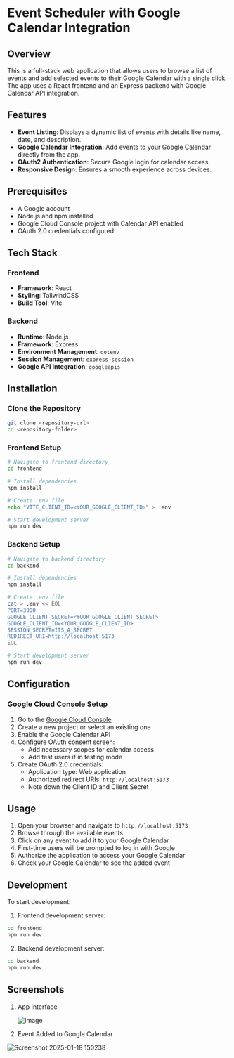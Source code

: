 # Event Scheduler with Google Calendar Integration

## Overview

This is a full-stack web application that allows users to browse a list of events and add selected events to their Google Calendar with a single click. The app uses a React frontend and an Express backend with Google Calendar API integration.

## Features

- **Event Listing**: Displays a dynamic list of events with details like name, date, and description.
- **Google Calendar Integration**: Add events to your Google Calendar directly from the app.
- **OAuth2 Authentication**: Secure Google login for calendar access.
- **Responsive Design**: Ensures a smooth experience across devices.

## Prerequisites

- A Google account
- Node.js and npm installed
- Google Cloud Console project with Calendar API enabled
- OAuth 2.0 credentials configured

## Tech Stack

### Frontend
- **Framework**: React
- **Styling**: TailwindCSS
- **Build Tool**: Vite

### Backend
- **Runtime**: Node.js
- **Framework**: Express
- **Environment Management**: `dotenv`
- **Session Management**: `express-session`
- **Google API Integration**: `googleapis`

## Installation

### Clone the Repository
```bash
git clone <repository-url>
cd <repository-folder>
```

### Frontend Setup
```bash
# Navigate to frontend directory
cd frontend

# Install dependencies
npm install

# Create .env file
echo "VITE_CLIENT_ID=<YOUR_GOOGLE_CLIENT_ID>" > .env

# Start development server
npm run dev
```

### Backend Setup
```bash
# Navigate to backend directory
cd backend

# Install dependencies
npm install

# Create .env file
cat > .env << EOL
PORT=3000
GOOGLE_CLIENT_SECRET=<YOUR_GOOGLE_CLIENT_SECRET>
GOOGLE_CLIENT_ID=<YOUR_GOOGLE_CLIENT_ID>
SESSION_SECRET=ITS_A_SECRET
REDIRECT_URI=http://localhost:5173
EOL

# Start development server
npm run dev
```

## Configuration

### Google Cloud Console Setup

1. Go to the [Google Cloud Console](https://console.cloud.google.com)
2. Create a new project or select an existing one
3. Enable the Google Calendar API
4. Configure OAuth consent screen:
   - Add necessary scopes for calendar access
   - Add test users if in testing mode
5. Create OAuth 2.0 credentials:
   - Application type: Web application
   - Authorized redirect URIs: `http://localhost:5173`
   - Note down the Client ID and Client Secret

## Usage

1. Open your browser and navigate to `http://localhost:5173`
2. Browse through the available events
3. Click on any event to add it to your Google Calendar
4. First-time users will be prompted to log in with Google
5. Authorize the application to access your Google Calendar
6. Check your Google Calendar to see the added event

## Development

To start development:

1. Frontend development server:
```bash
cd frontend
npm run dev
```

2. Backend development server:
```bash
cd backend
npm run dev
```

## Screenshots

1. App Interface

   ![image](https://github.com/user-attachments/assets/62465c23-ad5a-4c12-940b-45042be9f739)

3. Event Added to Google Calendar

  ![Screenshot 2025-01-18 150238](https://github.com/user-attachments/assets/65f4f914-ce03-435d-81ea-677e4ce8f92a)
